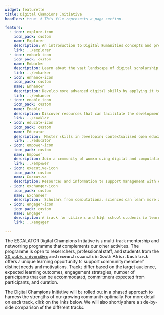 ```yaml
---
widget: featurette
title: Digital Champions Initiative
headless: true  # This file represents a page section.

feature:
  - icon: explore-icon
    icon_pack: custom
    name: Explorer
    description: An introduction to Digital Humanities concepts and projects <br> 
    link: ../explorer
  - icon: embark-icon
    icon_pack: custom
    name: Embarker
    description: Learn about the vast landscape of digital scholarship and start applying it to your own work<br>>
    link: ../embarker
  - icon: enhance-icon
    icon_pack: custom
    name: Enhancer
    description: Develop more advanced digital skills by applying it to a humanities or social sciences project 
    link: ../enhancer
  - icon: enable-icon
    icon_pack: custom
    name: Enabler
    description: Discover resources that can facilitate the development of a local community of practice<br><em>* Launching in 2023</em>
    link: ../enabler
  - icon: educate-icon
    icon_pack: custom
    name: Educator
    description:  Master skills in developing contextualised open educational resources <br>
    link: ../educator
  - icon: empower-icon
    icon_pack: custom
    name: Empower
    description: Join a community of womxn using digital and computational skills<br>
    link: ../empower
  - icon: executive-icon
    icon_pack: custom
    name: Executive
    description: Resources and information to support management with decision making, budgeting, and partnering to grow digital and computational skills in their units <br><em>* Coming soon</em>
  - icon: exchanger-icon
    icon_pack: custom
    name: Exchanger
    description:  Scholars from computational sciences can learn more about working in humanities or social sciences contexts (e.g. data, pitfalls, vocabulary, ...)<br><em>* Coming soon</em>
  - icon: engager-icon
    icon_pack: custom
    name: Engager
    description: A track for citizens and high school students to learn about digital humanities and computational social sciences<br>
    link: ../engager
 
---
```


The ESCALATOR Digital Champions Initiative is a multi-track mentorship and networking programme that complements our other activities. The programme is open to researchers, professional staff, and students from the [26 public universities](https://www.usaf.ac.za/public-universities-in-south-africa/) and research councils in South Africa. Each track offers a unique learning opportunity to support community members' distinct needs and motivations. Tracks differ based on the target audience, expected learning outcomes, engagement strategies, number of participants that can be accommodated, committment expected from participants, and duration.

The Digital Champions Initiative will be rolled out in a phased approach to harness the strengths of our growing community optimally. For more detail on each track, click on the links below. We will also shortly share a side-by-side comparison of the different tracks.

